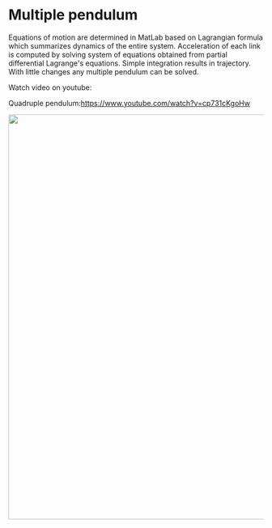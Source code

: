 # Multiple pendulum

Equations of motion are determined in MatLab based on Lagrangian formula which summarizes dynamics of the entire system. Acceleration of each link is computed by solving system of equations obtained from partial differential Lagrange's equations. Simple integration results in trajectory.
With little changes any multiple pendulum can be solved.

Watch video on youtube:

Quadruple pendulum:https://www.youtube.com/watch?v=cp731cKgoHw

<img src="https://github.com/WojciechMormul/double-pendulum/blob/master/imgs/pend4.bmp" width="800">





